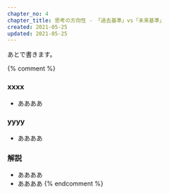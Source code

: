 ```yaml
---
chapter_no: 4
chapter_title: 思考の方向性 - 「過去基準」vs「未来基準」
created: 2021-05-25
updated: 2021-05-25
---
```

あとで書きます。

{% comment %}
### xxxx
- ああああ

### yyyy
- ああああ

### 解説
- ああああ
- ああああ
{% endcomment %}
